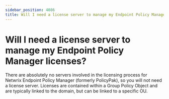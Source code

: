 ```yaml
---
sidebar_position: 4086
title: Will I need a license server to manage my Endpoint Policy Manager licenses?
---
```


# Will I need a license server to manage my Endpoint Policy Manager licenses?

There are absolutely no servers involved in the licensing process for Netwrix Endpoint Policy Manager (formerly PolicyPak), so you will not need a license server. Licenses are contained within a Group Policy Object and are typically linked to the domain, but can be linked to a specific OU.